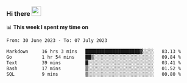 ### Hi there <a href="https://www.gautamkrishnar.com/"><img src="https://media.giphy.com/media/hvRJCLFzcasrR4ia7z/giphy.gif" width="25px"></a>

📊 **This week I spent my time on**

<!--START_SECTION:waka-->

```txt
From: 30 June 2023 - To: 07 July 2023

Markdown     16 hrs 3 mins   ████████████████████▓░░░░   83.13 %
Go           1 hr 54 mins    ██▒░░░░░░░░░░░░░░░░░░░░░░   09.84 %
Text         39 mins         █░░░░░░░░░░░░░░░░░░░░░░░░   03.41 %
Bash         17 mins         ▒░░░░░░░░░░░░░░░░░░░░░░░░   01.52 %
SQL          9 mins          ▒░░░░░░░░░░░░░░░░░░░░░░░░   00.80 %
```

<!--END_SECTION:waka-->
